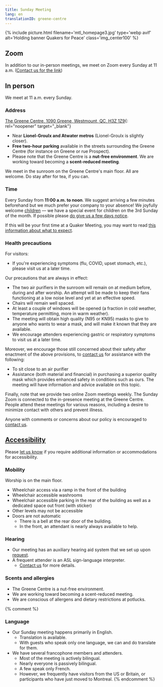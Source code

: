 ```yaml
---
title: Sunday Meeting
lang: en
translationID: greene-centre
---
```

{% include picture.html filename='mtl_homepage3.jpg' type='webp avif' alt='Holding banner Quakers for Peace' class='img_center100' %}

## Zoom
In addition to our in-person meetings, we meet on Zoom every Sunday at 11 a.m. ([Contact us for the link](/contact))

## In person

We meet at 11 a.m. every Sunday.

### Address

[The Greene Centre, 1090 Greene, Westmount, QC, H3Z 1Z9](https://www.google.com/maps/search/1090%20Greene,%20Westmount,%20QC,%20H3Z%201Z9){: rel="noopener" target="_blank"}

* Near **Lionel-Groulx and Atwater metros** (Lionel-Groulx is slightly closer).
* **Free two-hour parking** available in the streets surrounding the Greene Centre (for instance on Greene or rue Prospect).
* Please note that the Greene Centre is a **nut-free environment**. We are working toward becoming a **scent-reduced meeting**.

We meet in the sunroom on the Greene Centre's main floor. All are welcome. Do stay after for tea, if you can.

### Time

Every Sunday from **11:00 a.m. to noon**. We suggest arriving a few minutes beforehand but we much prefer your company to your absence! We joyfully welcome [children](/children) — we have a special event for children on the 3rd Sunday of the month. If possible please [do give us a few days notice](/contact).

If this will be your first time at a Quaker Meeting, you may want to read [this information about what to expect](/about).

### Health precautions <span class="stanchor"><a name="precautions"></a></span>

For visitors:
* If you're experiencing symptoms (flu, COVID, upset stomach, etc.), please visit us at a later time.

Our precautions that are always in effect: 

* The two air purifiers in the sunroom will remain on at medium before, during and after worship. An attempt will be made to keep their fans functioning at a low noise level and yet at an effective speed.
* Chairs will remain well spaced.
* At least a couple of windows will be opened (a fraction in cold weather, temperature permitting, more in warm weather).
* The meeting will obtain high quality (N95 or KN95) masks to give to anyone who wants to wear a mask, and will make it known that they are available.
* We encourage attenders experiencing gastric or respiratory symptoms to visit us at a later time.

Moreover, we encourage those still concerned about their safety after enactment of the above provisions, to [contact us](/contact) for assistance with the following:

* To sit close to an air purifier
* Assistance (both material and financial) in purchasing a superior quality mask which provides enhanced safety in conditions such as ours. The meeting will have information and advice available on this topic.

Finally, note that we provide two online Zoom meetings weekly. The Sunday Zoom is connected to the in-presence meeting at the Greene Centre. People attend these meetings for various reasons, including a desire to minimize contact with others and prevent illness.

Anyone with comments or concerns about our policy is encouraged to [contact us](/contact).

## [Accessibility](/accessibility) <span class="stanchor"><a name="accessibility"></a></span>

Please [let us know](/contact) if you require additional information or accommodations for accessibility.

### Mobility
Worship is on the main floor.
* Wheelchair access via a ramp in the front of the building
* Wheelchair accessible washrooms
* Wheelchair accessible parking in the rear of the building as well as a dedicated space out front (with sticker)
* Other levels may not be accessible
* Doors are not automatic
  * There is a bell at the rear door of the building.
  * In the front, an attendant is nearly always available to help.

### Hearing
* Our meeting has an auxiliary hearing aid system that we set up upon [request](/contact).
* A frequent attender is an ASL sign-language interpreter.
  * [Contact us](/contact) for more details.

### Scents and allergies
* The Greene Centre is a nut-free environment.
* We are working toward becoming a scent-reduced meeting.
* We are conscious of allergens and dietary restrictions at potlucks.

{% comment %}
### Language
* Our Sunday meeting happens primarily in English.
  * Translation is available.
  * With guests who speak only one language, we can and do translate for them.
* We have several francophone members and attenders.
  * Most of the meeting is actively bilingual.
  * Nearly everyone is passively bilingual.
  * A few speak only French.
  * However, we frequently have visitors from the US or Britain, or participants who have just moved to Montreal.
{% endcomment %}
